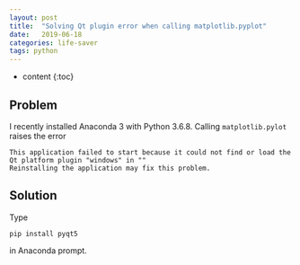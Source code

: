 ```yaml
---
layout: post
title:  "Solving Qt plugin error when calling matplotlib.pyplot"
date:   2019-06-18
categories: life-saver
tags: python
---
```


* content
{:toc}

## Problem

I recently installed Anaconda 3 with Python 3.6.8. Calling `matplotlib.pylot` raises the error
```
This application failed to start because it could not find or load the Qt platform plugin "windows" in "" 
Reinstalling the application may fix this problem. 
```



## Solution

Type
```
pip install pyqt5
```
in Anaconda prompt.